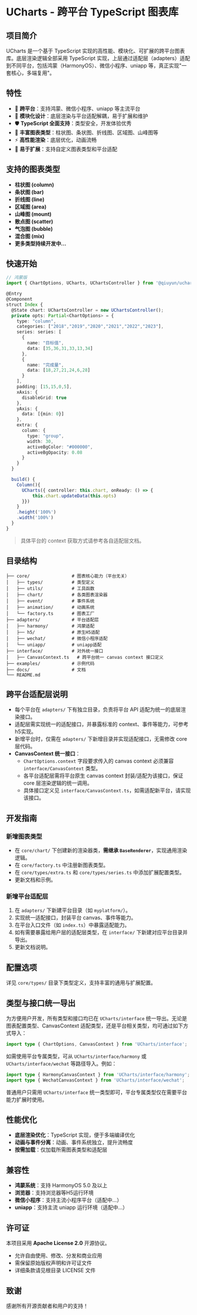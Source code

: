 # UCharts - 跨平台 TypeScript 图表库

## 项目简介

UCharts 是一个基于 TypeScript 实现的高性能、模块化、可扩展的跨平台图表库。底层渲染逻辑全部采用 TypeScript 实现，上层通过适配层（adapters）适配到不同平台，包括鸿蒙（HarmonyOS）、微信小程序、uniapp 等，真正实现"一套核心，多端复用"。

## 特性

- 🚀 **跨平台**：支持鸿蒙、微信小程序、uniapp 等主流平台
- 🧩 **模块化设计**：底层渲染与平台适配解耦，易于扩展和维护
- 🛡️ **TypeScript 全面支持**：类型安全，开发体验优秀
- 🎨 **丰富图表类型**：柱状图、条状图、折线图、区域图、山峰图等
- ⚡ **高性能渲染**：底层优化，动画流畅
- 🔌 **易于扩展**：支持自定义图表类型和平台适配

## 支持的图表类型

- **柱状图 (column)**
- **条状图 (bar)**
- **折线图 (line)**
- **区域图 (area)**
- **山峰图 (mount)**
- **散点图 (scatter)**
- **气泡图 (bubble)**
- **混合图 (mix)**
- **更多类型持续开发中...**

## 快速开始

```typescript
// 鸿蒙版
import { ChartOptions, UCharts, UChartsController } from '@qiuyun/ucharts-v3'

@Entry
@Component
struct Index {
  @State chart: UChartsController = new UChartsController();
  private opts: Partial<ChartOptions> = {
    type: "column",
    categories: ["2018","2019","2020","2021","2022","2023"],
    series: series: [
      {
        name: "目标值",
        data: [35,36,31,33,13,34]
      },
      {
        name: "完成量",
        data: [18,27,21,24,6,28]
      }
    ],
    padding: [15,15,0,5],
    xAxis: {
      disableGrid: true
    },
    yAxis: {
      data: [{min: 0}]
    },
    extra: {
      column: {
        type: "group",
        width: 30,
        activeBgColor: "#000000",
        activeBgOpacity: 0.08
      }
    }
  }

  build() {
    Column(){
      UCharts({ controller: this.chart, onReady: () => {
          this.chart.updateData(this.opts)
      }})
    }
    .height('100%')
    .width('100%')
  }
}
```

> 具体平台的 context 获取方式请参考各自适配层文档。

## 目录结构

```
├── core/                # 图表核心能力（平台无关）
│   ├── types/           # 类型定义
│   ├── utils/           # 工具函数
│   ├── chart/           # 各类图表渲染器
│   ├── event/           # 事件系统
│   ├── animation/       # 动画系统
│   └── factory.ts       # 图表工厂
├── adapters/            # 平台适配层
│   ├── harmony/         # 鸿蒙适配
│   ├── h5/              # 原生H5适配
│   ├── wechat/          # 微信小程序适配
│   └── uniapp/          # uniapp适配
├── interface/           # 对外统一接口
│   ├── CanvasContext.ts   # 跨平台统一 canvas context 接口定义
├── examples/            # 示例代码
├── docs/                # 文档
└── README.md
```

## 跨平台适配层说明

- 每个平台在 `adapters/` 下有独立目录，负责将平台 API 适配为统一的底层渲染接口。
- 适配层需实现统一的适配接口，并暴露标准的 context、事件等能力，可参考h5实现。
- 新增平台时，仅需在 `adapters/` 下新增目录并实现适配接口，无需修改 core 层代码。
- **CanvasContext 统一接口**：
  - `ChartOptions.context` 字段要求传入的 canvas context 必须兼容 `interface/CanvasContext` 类型。
  - 各平台适配层需将平台原生 canvas context 封装/适配为该接口，保证 core 层渲染逻辑的统一调用。
  - 具体接口定义见 `interface/CanvasContext.ts`，如需适配新平台，请实现该接口。

## 开发指南

### 新增图表类型

- 在 `core/chart/` 下创建新的渲染器类，**需继承 `BaseRenderer`**，实现通用渲染逻辑。
- 在 `core/factory.ts` 中注册新图表类型。
- 在 `core/types/extra.ts` 和 `core/types/series.ts` 中添加扩展配置类型。
- 更新文档和示例。

### 新增平台适配层

1. 在 `adapters/` 下新建平台目录（如 `myplatform/`）。
2. 实现统一适配接口，封装平台 canvas、事件等能力。
3. 在平台入口文件（如 `index.ts`）中暴露适配能力。
4. 如有需要暴露给用户层的适配层类型，在 `interface/` 下新建对应平台目录并导出。
5. 更新文档说明。

## 配置选项

详见 `core/types/` 目录下类型定义，支持丰富的通用与扩展配置。

## 类型与接口统一导出

为方便用户开发，所有类型和接口均已在 `UCharts/interface` 统一导出。无论是图表配置类型、CanvasContext 适配类型，还是平台相关类型，均可通过如下方式导入：

```ts
import type { ChartOptions, CanvasContext } from 'UCharts/interface';
```

如需使用平台专属类型，可从 `UCharts/interface/harmony` 或 `UCharts/interface/wechat` 等路径导入。例如：

```ts
import type { HarmonyCanvasContext } from 'UCharts/interface/harmony';
import type { WechatCanvasContext } from 'UCharts/interface/wechat';
```

普通用户只需用 `UCharts/interface` 统一类型即可，平台专属类型仅在需要平台能力扩展时使用。

## 性能优化

- **底层渲染优化**：TypeScript 实现，便于多端编译优化
- **动画与事件分离**：动画、事件系统独立，提升流畅度
- **按需加载**：仅加载所需图表类型和适配层

## 兼容性

- **鸿蒙系统**：支持 HarmonyOS 5.0 及以上
- **浏览器**：支持浏览器等H5运行环境
- **微信小程序**：支持主流小程序平台（适配中...）
- **uniapp**：支持主流 uniapp 运行环境（适配中...）

## 许可证

本项目采用 **Apache License 2.0** 开源协议。

- 允许自由使用、修改、分发和商业应用
- 需保留原始版权声明和许可证文件
- 详细条款请见根目录 LICENSE 文件

## 致谢

感谢所有开源贡献者和用户的支持！

